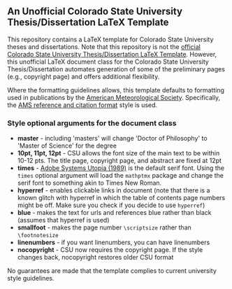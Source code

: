 ## An Unofficial Colorado State University Thesis/Dissertation LaTeX Template

This repository contains a LaTeX template for Colorado State
University theses and dissertations. Note that this repository is not the
[official Colorado State University Thesis/Dissertation LaTeX Template](https://github.com/idfah/csuthesis).
However, this unofficial LaTeX document class for the Colorado State University
Thesis/Dissertation automates generation of some of the
preliminary pages (e.g., copyright page) and offers additional flexibility.

Where the formatting guidelines allows, this template defaults to formatting used
in publications by the [American Meteorological Society](https://www.ametsoc.org/).
Specifically, the [AMS reference and citation format](https://www.ametsoc.org/ams/index.cfm/publications/authors/journal-and-bams-authors/formatting-and-manuscript-components/references/) style is used.

### Style optional arguments for the document class
 * **master** - including 'masters' will change 'Doctor of Philosophy' to 'Master of Science' for the degree
 * **10pt, 11pt, 12pt** - CSU allows the font size of the main text to be within 10-12 pts. The title page, copyright page, and abstract are fixed at 12pt
 * **times** - [Adobe Systems Utopia (1989)](https://en.wikipedia.org/wiki/Utopia_(typeface)) is the default serif font. Using the `times` optional argument will load the `mathptmx` package and change the serif font to something akin to Times New Roman.
 * **hyperref** - enables clickable links in document (note that there is a known glitch with hyperref in which the table of contents page numbers might be off. Make sure you check if you decide to use `hyperref`)
 * **blue** - makes the text for urls and references blue rather than black (assumes that hyperref is used)
 * **smallfoot** - makes the page number `\scriptsize` rather than `\footnotesize`
 * **linenumbers** - if you want linenumbers, you can have linenumbers
 * **nocopyright** - CSU now requires the copyright page. If the style changes back, nocopyright restores older CSU format

No guarantees are made that the template complies to current
university style guidelines.
